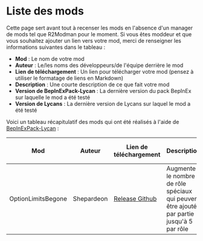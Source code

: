 # Liste des mods

Cette page sert avant tout à recenser les mods en l'absence d'un manager de mods tel que R2Modman pour le moment.
Si vous êtes moddeur et que vous souhaitez ajouter un lien vers votre mod, merci de renseigner les informations suivantes dans le tableau : 

- **Mod** : Le nom de votre mod
- **Auteur** : Le/les noms des développeurs/de l'équipe derrière le mod
- **Lien de téléchargement** : Un lien pour télécharger votre mod (pensez à utiliser le formatage de liens en Markdown)
- **Description** : Une courte description de ce que fait votre mod
- **Version de BepInExPack-Lycan** : La dernière version du pack BepInEx sur laquelle le mod a été testé
- **Version de Lycans** : La dernière version de Lycans sur laquel le mod a été testé

Voici un tableau récapitulatif des mods qui ont été réalisés à l'aide de [BepInExPack-Lycan](https://github.com/lycans-modding/BepInExPack-Lycans/releases) :

|Mod|Auteur|Lien de téléchargement|Description|Version de BepInExPack-Lycan|Version de Lycas|
|---|------|----------------------|-----------|----------------------------|----------------|
|OptionLimitsBegone|Shepardeon|[Release Github](https://github.com/Shepardeon/LycansMod-OptionsLimitsBegone/releases/tag/2.1.0)|Augmente le nombre de rôle spéciaux qui peuvent être ajoutés par partie jusqu'à 5 par rôle|5.4.2202|0.10.0|